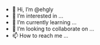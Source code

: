- 👋 Hi, I’m @ehgly
- 👀 I’m interested in ...
- 🌱 I’m currently learning ...
- 💞️ I’m looking to collaborate on ...
- 📫 How to reach me ...

<!---
ehgly/ehgly is a ✨ special ✨ repository because its `README.md` (this file) appears on your GitHub profile.
You can click the Preview link to take a look at your changes.
--->
